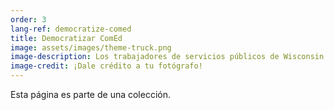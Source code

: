 ```yaml
---
order: 3
lang-ref: democratize-comed
title: Democratizar ComEd
image: assets/images/theme-truck.png
image-description: Los trabajadores de servicios públicos de Wisconsin inspeccionan una línea eléctrica.
image-credit: ¡Dale crédito a tu fotógrafo!
---
```


Esta página es parte de una colección.
